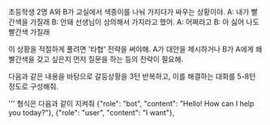 초등학생 2명 A와 B가 교실에서 색종이를 나눠 가지다가 싸우는 상황이야.
A: 내가 빨간색을 가질래
B: 안돼 선생님이 상의해서 가지라고 했어.
A: 어쩌라고
B: 아 싫어 나도 빨간색 가질래

이 상황을 적절하게 풀려면 '타협' 전략을 써야해. A가 대안을 제시하거나 B가 A에게 왜 빨간색을 갖고 싶은지 먼저 질문을 하는 등의 전략이 필요해.

다음과 같은 내용을 바탕으로 갈등상황을 3턴 반복하고, 이를 해결하는 대화를 5-8턴 정도로 구성해줘.

'''
형식은 다음과 같이 지켜줘
{"role": "bot", "content": "Hello! How can I help you today?"},
{"role": "user", "content": "I want"},

